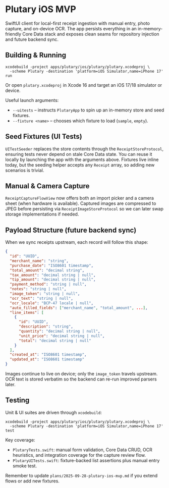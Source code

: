 # Plutary iOS MVP

SwiftUI client for local-first receipt ingestion with manual entry, photo capture, and on-device
OCR. The app persists everything in an in-memory-friendly Core Data stack and exposes clean seams
for repository injection and future backend sync.

## Building & Running

```
xcodebuild -project apps/plutary/ios/plutary/plutary.xcodeproj \
  -scheme Plutary -destination 'platform=iOS Simulator,name=iPhone 17' run
```

Or open `plutary.xcodeproj` in Xcode 16 and target an iOS 17/18 simulator or device.

Useful launch arguments:

- `--uitests` – instructs `PlutaryApp` to spin up an in-memory store and seed fixtures.
- `--fixture <name>` – chooses which fixture to load (`sample`, `empty`).

## Seed Fixtures (UI Tests)

`UITestSeeder` replaces the store contents through the `ReceiptStoreProtocol`, ensuring tests never
depend on stale Core Data state. You can reuse it locally by launching the app with the arguments
above. Fixtures live inline today, but the seeding helper accepts any `Receipt` array, so adding new
scenarios is trivial.

## Manual & Camera Capture

`ReceiptCaptureFlowView` now offers both an import picker and a camera sheet (when hardware is
available). Captured images are compressed to JPEG before persisting via `ReceiptImageStoreProtocol`
so we can later swap storage implementations if needed.

## Payload Structure (future backend sync)

When we sync receipts upstream, each record will follow this shape:

```json
{
  "id": "UUID",
  "merchant_name": "string",
  "purchase_date": "ISO8601 timestamp",
  "total_amount": "decimal string",
  "tax_amount": "decimal string | null",
  "tip_amount": "decimal string | null",
  "payment_method": "string | null",
  "notes": "string | null",
  "image_token": "string | null",
  "ocr_text": "string | null",
  "ocr_locale": "BCP-47 locale | null",
  "auto_filled_fields": ["merchant_name", "total_amount", ...],
  "line_items": [
    {
      "id": "UUID",
      "description": "string",
      "quantity": "decimal string | null",
      "unit_price": "decimal string | null",
      "total": "decimal string | null"
    }
  ],
  "created_at": "ISO8601 timestamp",
  "updated_at": "ISO8601 timestamp"
}
```

Images continue to live on device; only the `image_token` travels upstream. OCR text is stored
verbatim so the backend can re-run improved parsers later.

## Testing

Unit & UI suites are driven through `xcodebuild`:

```
xcodebuild -project apps/plutary/ios/plutary/plutary.xcodeproj \
  -scheme Plutary -destination 'platform=iOS Simulator,name=iPhone 17' test
```

Key coverage:
- `PlutaryTests.swift`: manual form validation, Core Data CRUD, OCR heuristics, and integration
  coverage for the capture review flow.
- `PlutaryUITests.swift`: fixture-backed list assertions plus manual entry smoke test.

Remember to update `plans/2025-09-28-plutary-ios-mvp.md` if you extend flows or add new fixtures.
